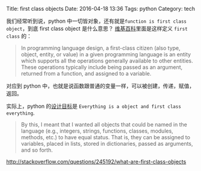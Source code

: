 Title: first class objects
Date: 2016-04-18 13:36
Tags: python
Category: tech

我们经常听到说，python 中一切皆对象，还有就是`function is first class object`，到底 first class object 是什么意思？
[维基百科][1]里面是这样定义 `first class` 的：

> In programming language design, a first-class citizen (also type, object, entity, or value) in a given programming language is an entity which supports all the operations generally available to other entities. These operations typically include being passed as an argument, returned from a function, and assigned to a variable.

对应到 python 中，也就是说函数跟普通的变量一样，可以被创建，传递，赋值，返回。

实际上，python 的[设计目标][2]是 `Everything is a object and first class everything`.

> By this, I meant that I wanted all objects that could be named in the language (e.g., integers, strings, functions, classes, modules, methods, etc.) to have equal status. That is, they can be assigned to variables, placed in lists, stored in dictionaries, passed as arguments, and so forth.


<http://stackoverflow.com/questions/245192/what-are-first-class-objects>

[1]: https://en.wikipedia.org/wiki/First-class_citizen
[2]: http://python-history.blogspot.jp/2009/02/first-class-everything.html
